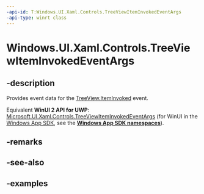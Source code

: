 ```yaml
---
-api-id: T:Windows.UI.Xaml.Controls.TreeViewItemInvokedEventArgs
-api-type: winrt class
---
```


<!-- Class syntax.
public class TreeViewItemInvokedEventArgs 
-->

# Windows.UI.Xaml.Controls.TreeViewItemInvokedEventArgs

## -description

Provides event data for the [TreeView.ItemInvoked](treeview_iteminvoked.md) event.

Equivalent **WinUI 2 API for UWP**: [Microsoft.UI.Xaml.Controls.TreeViewItemInvokedEventArgs](/windows/winui/api/microsoft.ui.xaml.controls.treeviewiteminvokedeventargs) (for WinUI in the [Windows App SDK](/windows/apps/windows-app-sdk/), see the **[Windows App SDK namespaces](/windows/windows-app-sdk/api/winrt/)**).

## -remarks

## -see-also

## -examples

